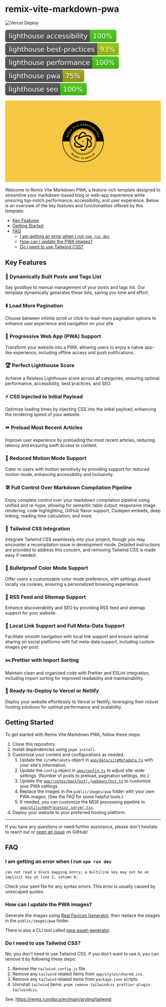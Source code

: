 # remix-vite-markdown-pwa

![Vercel Deploy](https://therealsujitk-vercel-badge.vercel.app/?app=remix-vite-markdown-pwa)

![Lighthouse Accessibility Badge](public/images/lighthouse/lighthouse_accessibility.svg)
![Lighthouse Best Practices Badge](public/images/lighthouse/lighthouse_best-practices.svg)
![Lighthouse Performance Badge](public/images/lighthouse/lighthouse_performance.svg)
![Lighthouse PWA Badge](public/images/lighthouse/lighthouse_pwa.svg)
![Lighthouse SEO Badge](public/images/lighthouse/lighthouse_seo.svg)

![remix-vite-markdown-pwa](public/images/social.LinkedIn.png)

Welcome to Remix Vite Markdown PWA, a feature-rich template designed to
streamline your markdown-based blog or web-app experience while ensuring
top-notch performance, accessibility, and user experience. Below is an overview
of the key features and functionalities offered by this template:

- [Key Features](#key-features)
- [Getting Started](#getting-started)
- [FAQ](#faq)
  - [I am getting an error when I run `npm run dev`](#i-am-getting-an-error-when-i-run-npm-run-dev)
  - [How can I update the PWA images?](#how-can-i-update-the-pwa-images)
  - [Do I need to use Tailwind CSS?](#do-i-need-to-use-tailwind-css)

## Key Features

### 🔄 Dynamically Built Posts and Tags List

Say goodbye to manual management of your posts and tags list. Our template
dynamically generates these lists, saving you time and effort.

### ⬇️ Load More Pagination

Choose between infinite scroll or click-to-load-more pagination options to
enhance user experience and navigation on your site.

### 📱 Progressive Web App (PWA) Support

Transform your website into a PWA, allowing users to enjoy a native app-like
experience, including offline access and push notifications.

### 🏆 Perfect Lighthouse Score

Achieve a flawless Lighthouse score across all categories, ensuring optimal
performance, accessibility, best practices, and SEO.

### ⚡ CSS Injected to Initial Payload

Optimize loading times by injecting CSS into the initial payload, enhancing the
rendering speed of your website.

### ⏩ Preload Most Recent Articles

Improve user experience by preloading the most recent articles, reducing latency
and ensuring swift access to content.

### 🛑 Reduced Motion Mode Support

Cater to users with motion sensitivity by providing support for reduced motion
mode, enhancing accessibility and inclusivity.

### 🛠️ Full Control Over Markdown Compilation Pipeline

Enjoy complete control over your markdown compilation pipeline using unified and
re-hype, allowing for semantic table output, responsive image rendering, code
highlighting, GitHub flavor support, Codepen embeds, deep linking, reading time
calculation, and more.

### 🎨 Tailwind CSS Integration

Integrate Tailwind CSS seamlessly into your project, though you may encounter a
recompilation issue in development mode. Detailed instructions are provided to
address this concern, and removing Tailwind CSS is made easy if needed.

### 🌈 Bulletproof Color Mode Support

Offer users a customizable color mode preference, with settings stored locally
via cookies, ensuring a personalized browsing experience.

### 📡 RSS Feed and Sitemap Support

Enhance discoverability and SEO by providing RSS feed and sitemap support for
your website.

### 🔗 Local Link Support and Full Meta-Data Support

Facilitate smooth navigation with local link support and ensure optimal sharing
on social platforms with full meta-data support, including custom images per
post.

### ✂️ Prettier with Import Sorting

Maintain clean and organized code with Prettier and ESLint integration,
including import sorting for improved readability and maintainability.

### 🚀 Ready-to-Deploy to Vercel or Netlify

Deploy your website effortlessly to Vercel or Netlify, leveraging their robust
hosting solutions for optimal performance and scalability.

## Getting Started

To get started with Remix Vite Markdown PWA, follow these steps:

1. Clone this repository.
2. Install dependencies using `pnpm install`.
3. Customize your content and configurations as needed.
   1. Update the `siteMetadata` object in
      [`app/data/siteMetadata.ts`](app/data/siteMetadata.ts) with your site's
      information.
   2. Update the `config` object in [`app/config.ts`](app/config.ts) to adjust
      site-wide settings. (Number of posts to preload, pagination settings,
      etc.)
   3. Update the
      [`app/routes/manifest[.]webmanifest.ts`](app/routes/manifest[.]webmanifest.ts)
      to customize your PWA settings.
   4. Replace the images in the `public/images/pwa` folder with your own PWA
      images. (See the FAQ for some helpful tools.)
   5. If needed, you can customize the MDX processing pipeline in
      [`app/utils/mdxProcessor.server.tsx`](app/utils/mdxProcessor.server.tsx).
4. Deploy your website to your preferred hosting platform.

---

If you have any questions or need further assistance, please don't hesitate to
reach out or
[open an issue](https://github.com/benjamincharity/remix-vite-markdown-pwa/issues)
on GitHub!

## FAQ

### I am getting an error when I run `npm run dev`

```
can not read a block mapping entry; a multiline key may not be an implicit key at line 2, column 8:
```

Check your yaml file for any syntax errors. This error is usually caused by
unescaped quotes.

### How can I update the PWA images?

Generate the images using
[Real Favicon Generator](https://realfavicongenerator.net/), then replace the
images in the `public/images/pwa` folder.

There is also a CLI tool called
[pwa-asset-generator](https://github.com/elegantapp/pwa-asset-generator)

### Do I need to use Tailwind CSS?

No, you don't need to use Tailwind CSS. If you don't want to use it, you can
remove it by following these steps:

1. Remove the `tailwind.config.js` file.
2. Remove any `tailwind` related items from `app/styles/shared.css`.
3. Remove any `tailwind` related items from `package.json` scripts.
4. Uninstall `tailwind` items:
   `pnpm remove tailwindcss prettier-plugin-tailwindcss`.

See: https://remix.run/docs/en/main/styling/tailwind
